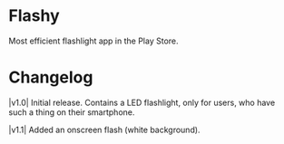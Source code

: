 Flashy
======

Most efficient flashlight app in the Play Store.

Changelog
=========
|v1.0|
Initial release. Contains a LED flashlight, only for users, who have such a thing on their smartphone.

|v1.1|
Added an onscreen flash (white background).
